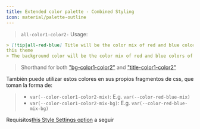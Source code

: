 ```yaml
---
title: Extended color palette - Combined Styling
icon: material/palette-outline
---
```

> `all-color1-color2-`
Usage:

```md
> [!tip|all-red-blue] Title will be the color mix of red and blue colors of 
this theme
> The background color will be the color mix of red and blue colors of this theme
```
> Shorthand for both ["bg-color1-color2"](../bg-styling/page-10.md) and ["title-color1-color2"](../title-styling/page-10.md)

También puede utilizar estos colores en sus propios fragmentos de css, que toman la forma de:
> - `var(--color-color1-color2-mix)`: E.g. `var(--color-red-blue-mix)`
> - `var(--color-color1-color2-mix-bg)`: E.g. `var(--color-red-blue-mix-bg)`


Requisitos[this Style Settings option](../../Style-Settings/Editor/Accent-Colors/index.md#enabled-extended-color-palette) 
a seguir
